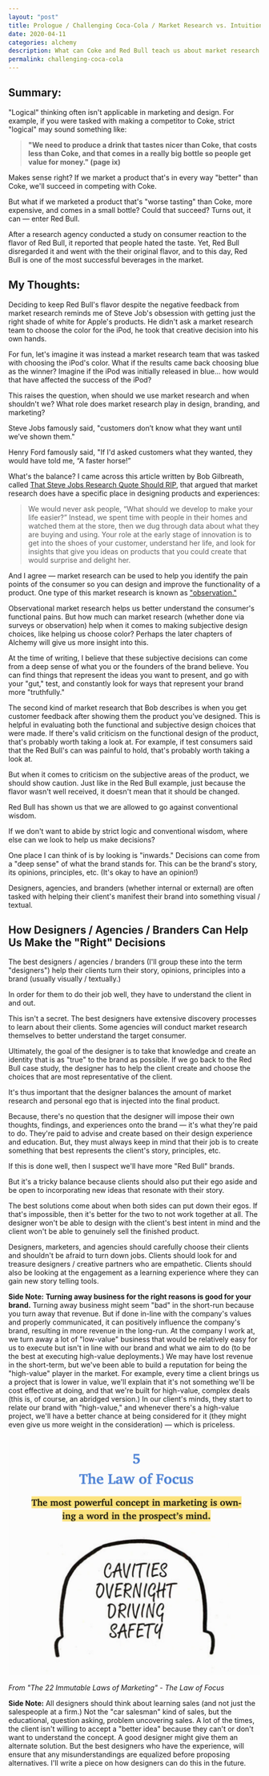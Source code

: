 ```yaml
---
layout: "post"
title: Prologue / Challenging Coca-Cola / Market Research vs. Intuition
date: 2020-04-11
categories: alchemy
description: What can Coke and Red Bull teach us about market research and design?
permalink: challenging-coca-cola
---
```


## Summary:

"Logical" thinking often isn't applicable in marketing and design. For example, if you were tasked with making a competitor to Coke, strict "logical" may sound something like:

> <strong>"We need to produce a drink that tastes nicer than Coke, that costs less than Coke, and that comes in a really big bottle so people get value for money." (page ix)</strong>

Makes sense right? If we market a product that's in every way "better" than Coke, we'll succeed in competing with Coke.

But what if we marketed a product that's "worse tasting" than Coke, more expensive, and comes in a small bottle? Could that succeed? Turns out, it can — enter Red Bull.

After a research agency conducted a study on consumer reaction to the flavor of Red Bull, it reported that people hated the taste. Yet, Red Bull disregarded it and went with the their original flavor, and to this day, Red Bull is one of the most successful beverages in the market.


## My Thoughts:

Deciding to keep Red Bull's flavor despite the negative feedback from market research reminds me of Steve Job's obsession with getting just the right shade of white for Apple's products. He didn't ask a market research team to choose the color for the iPod, he took that creative decision into his own hands.

For fun, let's imagine it was instead a market research team that was tasked with choosing the iPod's color. What if the results came back choosing blue as the winner? Imagine if the iPod was initially released in blue... how would that have affected the success of the iPod?

This raises the question, when should we use market research and when shouldn't we? What role does market research play in design, branding, and marketing?

Steve Jobs famously said, "customers don’t know what they want until we’ve shown them."

Henry Ford famously said, "If I'd asked customers what they wanted, they would have told me, “A faster horse!”

What's the balance? I came across this article written by Bob Gilbreath, called [That Steve Jobs Research Quote Should RIP](https://medium.com/@mktgwithmeaning/that-steve-jobs-research-quote-should-rip-e8f3335ec66), that argued that market research does have a specific place in designing products and experiences:

> We would never ask people, “What should we develop to make your life easier?” Instead, we spent time with people in their homes and watched them at the store, then we dug through data about what they are buying and using. Your role at the early stage of innovation is to get into the shoes of your customer, understand her life, and look for insights that give you ideas on products that you could create that would surprise and delight her.

And I agree — market research can be used to help you identify the pain points of the consumer so you can design and improve the functionality of a product. One type of this market research is known as ["observation."](https://www.thebalancesmb.com/everything-you-need-to-know-about-market-observation-4043445)

Observational market research helps us better understand the consumer's functional pains. But how much can market research (whether done via surveys or observation) help when it comes to making subjective design choices, like helping us choose color? Perhaps the later chapters of Alchemy will give us more insight into this.

At the time of writing, I believe that these subjective decisions can come from a deep sense of what you or the founders of the brand believe. You can find things that represent the ideas you want to present, and go with your "gut," test, and constantly look for ways that represent your brand more "truthfully."

The second kind of market research that Bob describes is when you get customer feedback after showing them the product you've designed. This is helpful in evaluating both the functional and subjective design choices that were made. If there's valid criticism on the functional design of the product, that's probably worth taking a look at. For example, if test consumers said that the Red Bull's can was painful to hold, that's probably worth taking a look at.

But when it comes to criticism on the subjective areas of the product, we should show caution. Just like in the Red Bull example, just because the flavor wasn't well received, it doesn't mean that it should be changed.

Red Bull has shown us that we are allowed to go against conventional wisdom.

If we don't want to abide by strict logic and conventional wisdom, where else can we look to help us make decisions?

One place I can think of is by looking is "inwards." Decisions can come from a "deep sense" of what the brand stands for. This can be the brand's story, its opinions, principles, etc. (It's okay to have an opinion!)

Designers, agencies, and branders (whether internal or external) are often tasked with helping their client's manifest their brand into something visual / textual.

## How Designers / Agencies / Branders Can Help Us Make the "Right" Decisions

The best designers / agencies / branders (I'll group these into the term "designers") help their clients turn their story, opinions, principles into a brand (usually visually / textually.)

In order for them to do their job well, they have to understand the client in and out.

This isn't a secret. The best designers have extensive discovery processes to learn about their clients. Some agencies will conduct market research themselves to better understand the target consumer.

Ultimately, the goal of the designer is to take that knowledge and create an identity that is as "true" to the brand as possible. If we go back to the Red Bull case study, the designer has to help the client create and choose the choices that are most representative of the client.

It's thus important that the designer balances the amount of market research and personal ego that is injected into the final product.

Because, there's no question that the designer will impose their own thoughts, findings, and experiences onto the brand — it's what they're paid to do. They're paid to advise and create based on their design experience and education. But, they must always keep in mind that their job is to create something that best represents the client's story, principles, etc.

If this is done well, then I suspect we'll have more "Red Bull" brands.

But it's a tricky balance because clients should also put their ego aside and be open to incorporating new ideas that resonate with their story.

The best solutions come about when both sides can put down their egos. If that's impossible, then it's better for the two to not work together at all. The designer won't be able to design with the client's best intent in mind and the client won't be able to genuinely sell the finished product.

Designers, marketers, and agencies should carefully choose their clients and shouldn't be afraid to turn down jobs. Clients should look for and treasure designers / creative partners who are empathetic. Clients should also be looking at the engagement as a learning experience where they can gain new story telling tools.

**Side Note:** <strong class="strong">Turning away business for the right reasons is good for your brand.</strong> Turning away business might seem "bad" in the short-run because you turn away that revenue. But if done in-line with the company's values and properly communicated, it can positively influence the company's brand, resulting in more revenue in the long-run. At the company I work at, we turn away a lot of "low-value" business that would be relatively easy for us to execute but isn't in line with our brand and what we aim to do (to be the best at executing high-value deployments.) We may have lost revenue in the short-term, but we've been able to build a reputation for being the "high-value" player in the market. For example, every time a client brings us a project that is lower in value, we'll explain that it's not something we'll be cost effective at doing, and that we're built for high-value, complex deals (this is, of course, an abridged version.) In our client's minds, they start to relate our brand with "high-value," and whenever there's a high-value project, we'll have a better chance at being considered for it (they might even give us more weight in the consideration) — which is priceless.

![The Law of Focus from the 22 Immutable Laws of Marketing](/assets/blogimages/the_law_of_focus.png "The Law of Focus")

*From "The 22 Immutable Laws of Marketing" - The Law of Focus*

**Side Note:** All designers should think about learning sales (and not just the salespeople at a firm.) Not the "car salesman" kind of sales, but the educational, question asking, problem uncovering sales. A lot of the times, the client isn't willing to accept a "better idea" because they can't or don't want to understand the concept. A good designer might give them an alternate solution. But the best designers who have the experience, will ensure that any misunderstandings are equalized before proposing alternatives. I'll write a piece on how designers can do this in the future.
